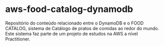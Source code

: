 # aws-food-catalog-dynamodb
Repositório do conteúdo relacionado entre o DynamoDB e o FOOD CATALOG, sistema de Catálogo de pratos de comidas ao redor do mundo. 
Este sistema faz parte de um projeto de estudos na AWS a nível Practitioner.
